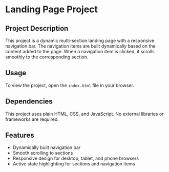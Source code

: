 # Landing Page Project

## Project Description
This project is a dynamic multi-section landing page with a responsive navigation bar. The navigation items are built dynamically based on the content added to the page. When a navigation item is clicked, it scrolls smoothly to the corresponding section.

## Usage
To view the project, open the `index.html` file in your browser.

## Dependencies
This project uses plain HTML, CSS, and JavaScript. No external libraries or frameworks are required.

## Features
- Dynamically built navigation bar
- Smooth scrolling to sections
- Responsive design for desktop, tablet, and phone browsers
- Active state highlighting for sections and navigation items

